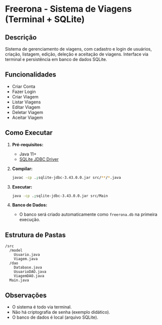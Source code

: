 # Freerona - Sistema de Viagens (Terminal + SQLite)

## Descrição
Sistema de gerenciamento de viagens, com cadastro e login de usuários, criação, listagem, edição, deleção e aceitação de viagens. Interface via terminal e persistência em banco de dados SQLite.

## Funcionalidades
- Criar Conta
- Fazer Login
- Criar Viagem
- Listar Viagens
- Editar Viagem
- Deletar Viagem
- Aceitar Viagem

## Como Executar
1. **Pré-requisitos:**
   - Java 11+
   - [SQLite JDBC Driver](https://github.com/xerial/sqlite-jdbc)

2. **Compilar:**
   ```sh
   javac -cp .;sqlite-jdbc-3.43.0.0.jar src/**/*.java
   ```

3. **Executar:**
   ```sh
   java -cp .;sqlite-jdbc-3.43.0.0.jar src/Main
   ```

4. **Banco de Dados:**
   - O banco será criado automaticamente como `freerona.db` na primeira execução.

## Estrutura de Pastas
```
/src
  /model
    Usuario.java
    Viagem.java
  /dao
    Database.java
    UsuarioDAO.java
    ViagemDAO.java
  Main.java
```

## Observações
- O sistema é todo via terminal.
- Não há criptografia de senha (exemplo didático).
- O banco de dados é local (arquivo SQLite). 